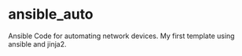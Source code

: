 # ansible_auto
Ansible Code for automating network devices. My first template using ansible and jinja2.
